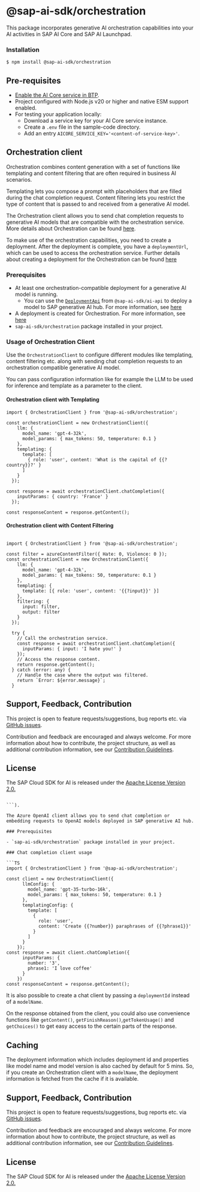 # @sap-ai-sdk/orchestration

This package incorporates generative AI orchestration capabilities into your AI activities in SAP AI Core and SAP AI Launchpad.

### Installation

```
$ npm install @sap-ai-sdk/orchestration
```

## Pre-requisites

- [Enable the AI Core service in BTP](https://help.sap.com/docs/sap-ai-core/sap-ai-core-service-guide/initial-setup).
- Project configured with Node.js v20 or higher and native ESM support enabled.
- For testing your application locally:
  - Download a service key for your AI Core service instance.
  - Create a `.env` file in the sample-code directory.
  - Add an entry `AICORE_SERVICE_KEY='<content-of-service-key>'`.

## Orchestration client

Orchestration combines content generation with a set of functions like templating and content filtering that are often required in business AI scenarios.

Templating lets you compose a prompt with placeholders that are filled during the chat completion request.
Content filtering lets you restrict the type of content that is passed to and received from a generative AI model.

The Orchestration client allows you to send chat completion requests to generative AI models that are compatible with the orchestration service.
More details about Orchestration can be found [here](https://help.sap.com/docs/sap-ai-core/sap-ai-core-service-guide/orchestration-workflow).

To make use of the orchestration capabilities, you need to create a deployment.
After the deployment is complete, you have a `deploymentUrl`, which can be used to access the orchestration service.
Further details about creating a deployment for the Orchestration can be found [here](https://help.sap.com/docs/sap-ai-core/sap-ai-core-service-guide/create-deployment-for-orchestration)

### Prerequisites

- At least one orchestration-compatible deployment for a generative AI model is running.
  - You can use the [`DeploymentApi`](../ai-api/README.md#deploymentapi) from `@sap-ai-sdk/ai-api` to deploy a model to SAP generative AI hub. For more information, see [here](https://help.sap.com/docs/sap-ai-core/sap-ai-core-service-guide/create-deployment-for-generative-ai-model-in-sap-ai-core)
- A deployment is created for Orchestration. For more information, see [here](https://help.sap.com/docs/sap-ai-core/sap-ai-core-service-guide/create-deployment-for-orchestration)
- `sap-ai-sdk/orchestration` package installed in your project.

### Usage of Orchestration Client

Use the `OrchestrationClient` to configure different modules like templating, content filtering etc. along with sending chat completion requests to an orchestration compatible generative AI model.

You can pass configuration information like for example the LLM to be used for inference and template as a parameter to the client.

#### Orchestration client with Templating

```TS
import { OrchestrationClient } from '@sap-ai-sdk/orchestration';

const orchestrationClient = new OrchestrationClient({
    llm: {
      model_name: 'gpt-4-32k',
      model_params: { max_tokens: 50, temperature: 0.1 }
    },
    templating: {
      template: [
        { role: 'user', content: 'What is the capital of {{?country}}?' }
      ]
    }
  });

const response = await orchestrationClient.chatCompletion({
    inputParams: { country: 'France' }
  });

const responseContent = response.getContent();

```

#### Orchestration client with Content Filtering

```TS

import { OrchestrationClient } from '@sap-ai-sdk/orchestration';

const filter = azureContentFilter({ Hate: 0, Violence: 0 });
const orchestrationClient = new OrchestrationClient({
    llm: {
      model_name: 'gpt-4-32k',
      model_params: { max_tokens: 50, temperature: 0.1 }
    },
    templating: {
      template: [{ role: 'user', content: '{{?input}}' }]
    },
    filtering: {
      input: filter,
      output: filter
    }
  });

  try {
    // Call the orchestration service.
    const response = await orchestrationClient.chatCompletion({
      inputParams: { input: 'I hate you!' }
    });
    // Access the response content.
    return response.getContent();
  } catch (error: any) {
    // Handle the case where the output was filtered.
    return `Error: ${error.message}`;
  }

```

## Support, Feedback, Contribution

This project is open to feature requests/suggestions, bug reports etc. via [GitHub issues](https://github.com/SAP/ai-sdk-js/issues).

Contribution and feedback are encouraged and always welcome. For more information about how to contribute, the project structure, as well as additional contribution information, see our [Contribution Guidelines](https://github.com/SAP/ai-sdk-js/blob/main/CONTRIBUTING.md).

## License

The SAP Cloud SDK for AI is released under the [Apache License Version 2.0.](http://www.apache.org/licenses/)

````

```).

The Azure OpenAI client allows you to send chat completion or embedding requests to OpenAI models deployed in SAP generative AI hub.

### Prerequisites

- `sap-ai-sdk/orchestration` package installed in your project.

### Chat completion client usage

```TS
import { OrchestrationClient } from '@sap-ai-sdk/orchestration';

const client = new OrchestrationClient({
      llmConfig: {
        model_name: 'gpt-35-turbo-16k',
        model_params: { max_tokens: 50, temperature: 0.1 }
      },
      templatingConfig: {
        template: [
          {
            role: 'user',
            content: 'Create {{?number}} paraphrases of {{?phrase1}}'
          }
        ]
      }
    });
const response = await client.chatCompletion({
      inputParams: {
        number: '3',
        phrase1: 'I love coffee'
      }
    })
const responseContent = response.getContent();
````

It is also possible to create a chat client by passing a `deploymentId` instead of a `modelName`.

On the response obtained from the client, you could also use convenience functions like `getContent()`, `getFinishReason()`,`getTokenUsage()` and `getChoices()` to get easy access to the certain parts of the response.

## Caching

The deployment information which includes deployment id and properties like model name and model version is also cached by default for 5 mins. So, if you create an Orchestration client with a `modelName`, the deployment information is fetched from the cache if it is available.

## Support, Feedback, Contribution

This project is open to feature requests/suggestions, bug reports etc. via [GitHub issues](https://github.com/SAP/ai-sdk-js/issues).

Contribution and feedback are encouraged and always welcome. For more information about how to contribute, the project structure, as well as additional contribution information, see our [Contribution Guidelines](https://github.com/SAP/ai-sdk-js/blob/main/CONTRIBUTING.md).

## License

The SAP Cloud SDK for AI is released under the [Apache License Version 2.0.](http://www.apache.org/licenses/)

